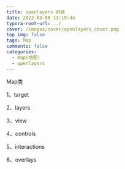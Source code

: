 ```yaml
---
title: openlayers 封装
date: 2022-03-06 13:19:44
typora-root-url: ../
cover: /images/cover/openlayers_cover.png
top_img: false
tags: Map
comments: false
categories:
  - Map(地图)
  - openlayers
---
```


Map类

1、target

2、layers

3、view

4、controls

5、interactions

6、overlays
